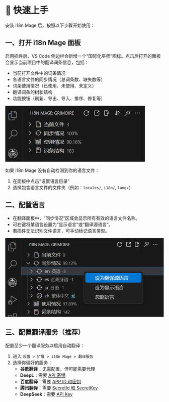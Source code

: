 # 🚀️ 快速上手

安装 i18n Mage 后，按照以下步骤开始使用：

## 一、打开 i18n Mage 面板

启用插件后，VS Code 侧边栏会新增一个“国际化巫师”图标。点击后打开的面板会显示当前项目中的翻译词条信息，包括：

- 当前打开文件中的词条情况
- 各语言文件的同步情况（总词条数、缺失数等）
- 词条使用情况（已使用、未使用、未定义）
- 翻译词条的树状结构
- 功能按钮（刷新、导出、导入、排序、修复等）

![打开面板](./images/panel-view.png)

如果 i18n Mage 没有自动检测到你的语言文件：

1. 在面板中点击"设置语言目录"
2. 选择包含语言文件的文件夹（例如：`locales/`, `i18n/`, `lang/`）

## 二、配置语言

- 在翻译面板中，“同步情况”区域会显示所有有效的语言文件名称。
- 可右键将某语言设置为“显示语言”或“翻译源语言”。
- 若插件无法识别文件语言，可手动标记语言类型。

![设置语言](./images/set-language.png)

## 三、配置翻译服务（推荐）

配置至少一个翻译服务以启用自动翻译：

1. 进入 `设置 > 扩展 > i18n Mage > 翻译服务`
2. 选择你偏好的服务：
   - **谷歌翻译**：无需配置，但可能需要代理
   - **DeepL**：需要 [API 密钥](https://www.deepl.com/pro#developer)
   - **百度翻译**：需要 [APP ID 和密钥](https://fanyi-api.baidu.com/)
   - **腾讯翻译**：需要 [SecretId 和 SecretKey](https://console.cloud.tencent.com/cam)
   - **DeepSeek**：需要 [API Key](https://platform.deepseek.com/)
